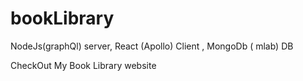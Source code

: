 # bookLibrary
NodeJs(graphQl) server, React (Apollo) Client , MongoDb ( mlab) DB

CheckOut My Book Library website
